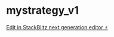 # mystrategy_v1

[Edit in StackBlitz next generation editor ⚡️](https://stackblitz.com/~/github.com/jentino/mystrategy_v1)